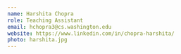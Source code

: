 ```yaml
---
name: Harshita Chopra
role: Teaching Assistant
email: hchopra3@cs.washington.edu
website: https://www.linkedin.com/in/chopra-harshita/
photo: harshita.jpg
---
```


